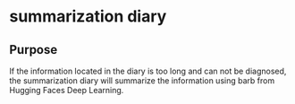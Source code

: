# summarization diary 

## Purpose
If the information located in the diary is too long and can not be diagnosed, the summarization diary will summarize the information using barb from Hugging Faces Deep Learning. 
